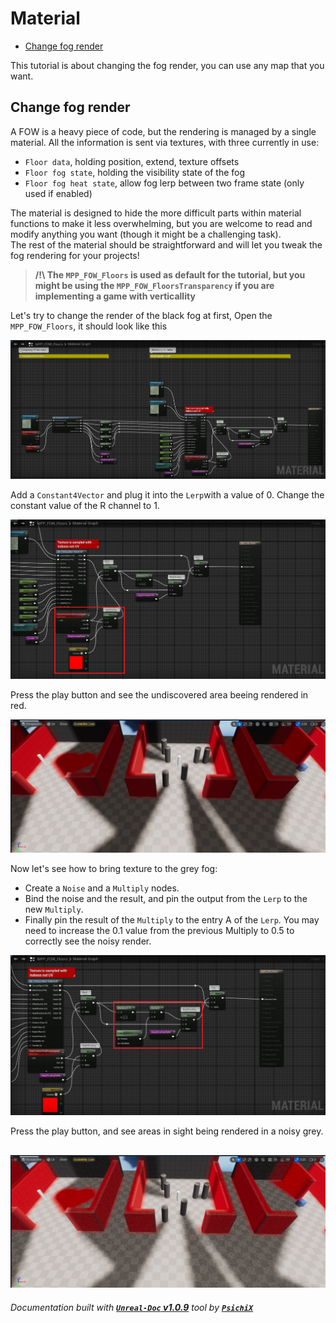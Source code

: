 # Material

- [Change fog render](#change-fog-render)

This tutorial is about changing the fog render, you can use any map that you want.

## Change fog render

A FOW is a heavy piece of code, but the rendering is managed by a single material. All the information is sent
via textures, with three currently in use:
- `Floor data`, holding position, extend, texture offsets
- `Floor fog state`, holding the visibility state of the fog
- `Floor fog heat state`, allow fog lerp between two frame state (only used if enabled)

The material is designed to hide the more difficult parts within material functions to make it less overwhelming,
but you are welcome to read and modify anything you want (though it might be a challenging task).<br/>
The rest of the material should be straightforward and will let you tweak the fog rendering for your projects!

> **/!\ The `MPP_FOW_Floors` is used as default for the tutorial, but you might be using the
`MPP_FOW_FloorsTransparency` if you are implementing a game with verticallity <br />**

Let's try to change the render of the black fog at first, Open the `MPP_FOW_Floors`, it should look like this

![FogRenderPictures](../../../assets/Tutorial/Rendering/Material/1_OpenMPP_FOW_Floors.png)

Add a `Constant4Vector` and plug it into the `Lerp`with a value of 0. Change the constant value of the R channel to 1.

![FogRenderPictures](../../../assets/Tutorial/Rendering/Material/2_ReplacePinA.png)

Press the play button and see the undiscovered area beeing rendered in red.

![FogRenderPictures](../../../assets/Tutorial/Rendering/Material/3_RedFogRender.png)

Now let's see how to bring texture to the grey fog:
- Create a `Noise` and a `Multiply` nodes.
- Bind the noise and the result, and pin the output from the `Lerp` to the new `Multiply`.
- Finally pin the result of the `Multiply` to the entry A of the `Lerp`.
You may need to increase the 0.1 value from the previous Multiply to 0.5 to correctly see the noisy render.

![FogRenderPictures](../../../assets/Tutorial/Rendering/Material/4_MultiplyGreyByNoise.png)

Press the play button, and see areas in sight being rendered in a noisy grey.

![FogRenderPictures](../../../assets/Tutorial/Rendering/Material/5_NoiseFogRender.png)
---
_Documentation built with [**`Unreal-Doc` v1.0.9**](https://github.com/PsichiX/unreal-doc) tool by [**`PsichiX`**](https://github.com/PsichiX)_
